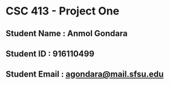 # CSC 413 - Project One

## Student Name  : Anmol Gondara

## Student ID    : 916110499

## Student Email : agondara@mail.sfsu.edu
